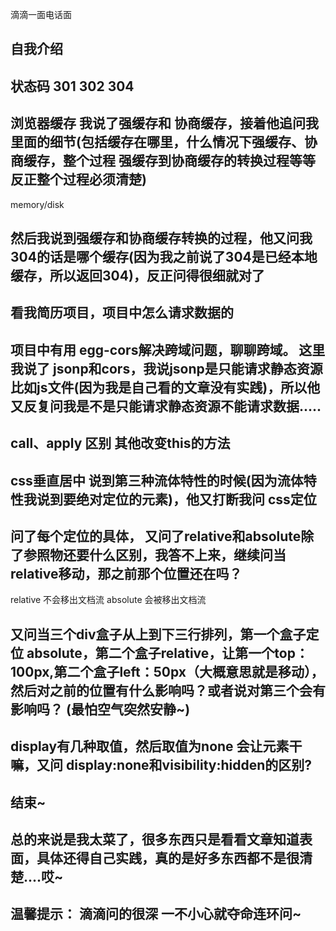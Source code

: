 滴滴一面电话面
## 自我介绍
## 状态码 301 302 304
## 浏览器缓存  我说了强缓存和 协商缓存，接着他追问我里面的细节(包括缓存在哪里，什么情况下强缓存、协商缓存，整个过程 强缓存到协商缓存的转换过程等等 反正整个过程必须清楚)
memory/disk
## 然后我说到强缓存和协商缓存转换的过程，他又问我304的话是哪个缓存(因为我之前说了304是已经本地缓存，所以返回304)，反正问得很细就对了
## 看我简历项目，项目中怎么请求数据的
## 项目中有用 egg-cors解决跨域问题，聊聊跨域。 这里我说了 jsonp和cors，我说jsonp是只能请求静态资源比如js文件(因为我是自己看的文章没有实践)，所以他又反复问我是不是只能请求静态资源不能请求数据.....

## call、apply 区别  其他改变this的方法
## css垂直居中 说到第三种流体特性的时候(因为流体特性我说到要绝对定位的元素)，他又打断我问 css定位
## 问了每个定位的具体， 又问了relative和absolute除了参照物还要什么区别，我答不上来，继续问当relative移动，那之前那个位置还在吗？
relative 不会移出文档流
absolute 会被移出文档流

## 又问当三个div盒子从上到下三行排列，第一个盒子定位 absolute，第二个盒子relative，让第一个top：100px,第二个盒子left：50px（大概意思就是移动），然后对之前的位置有什么影响吗？或者说对第三个会有影响吗？ (最怕空气突然安静~) 

## display有几种取值，然后取值为none 会让元素干嘛，又问 display:none和visibility:hidden的区别? 

## 结束~

## 总的来说是我太菜了，很多东西只是看看文章知道表面，具体还得自己实践，真的是好多东西都不是很清楚....哎~ 
## 温馨提示： 滴滴问的很深 一不小心就夺命连环问~



